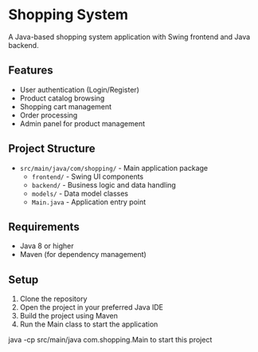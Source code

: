 # Shopping System

A Java-based shopping system application with Swing frontend and Java backend.

## Features
- User authentication (Login/Register)
- Product catalog browsing
- Shopping cart management
- Order processing
- Admin panel for product management

## Project Structure
- `src/main/java/com/shopping/` - Main application package
  - `frontend/` - Swing UI components
  - `backend/` - Business logic and data handling
  - `models/` - Data model classes
  - `Main.java` - Application entry point

## Requirements
- Java 8 or higher
- Maven (for dependency management)

## Setup
1. Clone the repository
2. Open the project in your preferred Java IDE
3. Build the project using Maven
4. Run the Main class to start the application 

java -cp src/main/java com.shopping.Main to start this project

